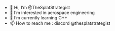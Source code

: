 - 👋 Hi, I’m @TheSplatStrategist
- 👀 I’m interested in aerospace engineering
- 🌱 I’m currently learning C++
- 📫 How to reach me : discord @thesplatstrategist

<!---
TheSplatStrategist/TheSplatStrategist is a ✨ special ✨ repository because its `README.md` (this file) appears on your GitHub profile.
You can click the Preview link to take a look at your changes.
--->
